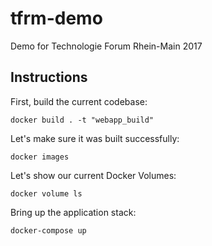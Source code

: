 # tfrm-demo
Demo for Technologie Forum Rhein-Main 2017

## Instructions

First, build the current codebase:
```
docker build . -t "webapp_build"
```

Let's make sure it was built successfully:
```
docker images
```

Let's show our current Docker Volumes:
```
docker volume ls
```

Bring up the application stack:
```
docker-compose up
```


